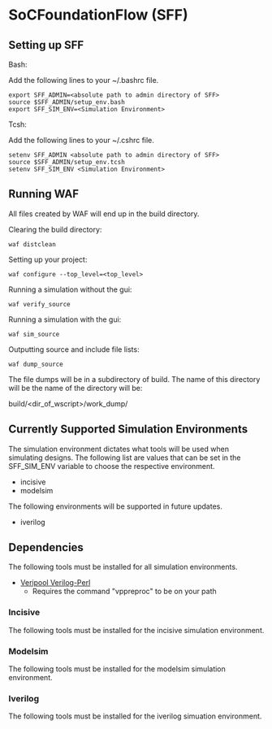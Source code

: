 # SoCFoundationFlow (SFF)

## Setting up SFF

Bash:

Add the following lines to your ~/.bashrc file.
~~~~
export SFF_ADMIN=<absolute path to admin directory of SFF>
source $SFF_ADMIN/setup_env.bash
export SFF_SIM_ENV=<Simulation Environment>
~~~~

Tcsh:

Add the following lines to your ~/.cshrc file.
~~~~
setenv SFF_ADMIN <absolute path to admin directory of SFF>
source $SFF_ADMIN/setup_env.tcsh
setenv SFF_SIM_ENV <Simulation Environment>
~~~~

## Running WAF

All files created by WAF will end up in the build directory.

Clearing the build directory:
~~~
waf distclean
~~~

Setting up your project:
~~~
waf configure --top_level=<top_level>
~~~

Running a simulation without the gui:
~~~
waf verify_source
~~~

Running a simulation with the gui:
~~~
waf sim_source
~~~

Outputting source and include file lists:
~~~
waf dump_source
~~~
The file dumps will be in a subdirectory of build.  The name of this directory will be the name of the directory will be:

build/<dir_of_wscript>/work_dump/

## Currently Supported Simulation Environments

The simulation environment dictates what tools will be used when simulating designs.  The following list are values that can be set in the SFF_SIM_ENV variable to choose the respective environment.

- incisive
- modelsim

The following environments will be supported in future updates.

- iverilog


## Dependencies

The following tools must be installed for all simulation environments.

- [Veripool Verilog-Perl](https://www.veripool.org/wiki/verilog-perl)
  - Requires the command "vppreproc" to be on your path

### Incisive

The following tools must be installed for the incisive simulation environment.

### Modelsim

The following tools must be installed for the modelsim simulation environment.

### Iverilog

The following tools must be installed for the iverilog simuation environment.

